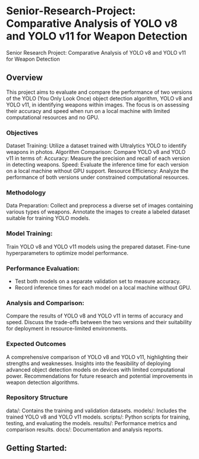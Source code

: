 # Senior-Research-Project: Comparative Analysis of YOLO v8 and YOLO v11 for Weapon Detection

Senior Research Project: Comparative Analysis of YOLO v8 and YOLO v11 for Weapon Detection
## Overview
This project aims to evaluate and compare the performance of two versions of the YOLO (You Only Look Once) object detection algorithm, YOLO v8 and YOLO v11, in identifying weapons within images. The focus is on assessing their accuracy and speed when run on a local machine with limited computational resources and no GPU.

### Objectives
Dataset Training: Utilize a dataset trained with Ultralytics YOLO to identify weapons in photos.
Algorithm Comparison: Compare YOLO v8 and YOLO v11 in terms of:
Accuracy: Measure the precision and recall of each version in detecting weapons.
Speed: Evaluate the inference time for each version on a local machine without GPU support.
Resource Efficiency: Analyze the performance of both versions under constrained computational resources.
### Methodology
Data Preparation:
Collect and preprocess a diverse set of images containing various types of weapons.
Annotate the images to create a labeled dataset suitable for training YOLO models.
### Model Training:
Train YOLO v8 and YOLO v11 models using the prepared dataset.
Fine-tune hyperparameters to optimize model performance.
### Performance Evaluation:
- Test both models on a separate validation set to measure accuracy.
- Record inference times for each model on a local machine without GPU.
### Analysis and Comparison:
Compare the results of YOLO v8 and YOLO v11 in terms of accuracy and speed.
Discuss the trade-offs between the two versions and their suitability for deployment in resource-limited environments.
### Expected Outcomes
A comprehensive comparison of YOLO v8 and YOLO v11, highlighting their strengths and weaknesses.
Insights into the feasibility of deploying advanced object detection models on devices with limited computational power.
Recommendations for future research and potential improvements in weapon detection algorithms.
### Repository Structure
data/: Contains the training and validation datasets.
models/: Includes the trained YOLO v8 and YOLO v11 models.
scripts/: Python scripts for training, testing, and evaluating the models.
results/: Performance metrics and comparison results.
docs/: Documentation and analysis reports.

## Getting Started: 
